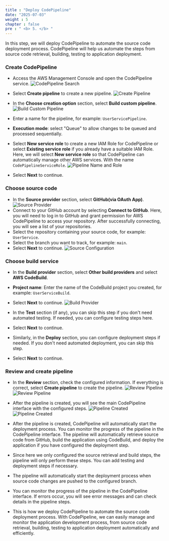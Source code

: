 ```yaml
---
title : "Deploy CodePipeline"
date: "2025-07-03" 
weight : 5 
chapter : false
pre : " <b> 5. </b> "
---
```


In this step, we will deploy CodePipeline to automate the source code deployment process. CodePipeline will help us automate the steps from source code retrieval, building, testing to application deployment.

### Create CodePipeline


- Access the AWS Management Console and open the CodePipeline service.
![CodePipeline Search](CodePipelineSearch.png)
- Select **Create pipeline** to create a new pipeline.
![Create Pipeline](CreatePipeline.png)

- In the **Choose creation option** section, select **Build custom pipeline**.
![Build Custom Pipeline](BuildCustomPipeline.png)
- Enter a name for the pipeline, for example: `UserServicePipeline`.
- **Execution mode**: select "Queue" to allow changes to be queued and processed sequentially.
- Select **New service role** to create a new IAM Role for CodePipeline or select **Existing service role** if you already have a suitable IAM Role.
Here, we will select **New service role** so that CodePipeline can automatically manage other AWS services. With the name `CodePipelineServiceRole`.
![Pipeline Name and Role](PipelineNameAndRole.png)
- Select **Next** to continue.

### Choose source code
- In the **Source provider** section, select **GitHub(via OAuth App)**.
![Source Provider](SourceProvider.png)
- Connect to your GitHub account by selecting **Connect to GitHub**. Here, you will need to log in to GitHub and grant permission for AWS CodePipeline to access your repository. After successfully connecting, you will see a list of your repositories.
- Select the repository containing your source code, for example: `UserService`. 
- Select the branch you want to track, for example: `main`.
- Select **Next** to continue.
![Source Configuration](SourceConfiguration.png)

### Choose build service
- In the **Build provider** section, select **Other build providers** and select **AWS CodeBuild**.
- **Project name**: Enter the name of the CodeBuild project you created, for example: `UserServiceBuild`.
- Select **Next** to continue.
![Build Provider](BuildProvider.png)

- In the **Test** section (if any), you can skip this step if you don't need automated testing. If needed, you can configure testing steps here.
- Select **Next** to continue.
- Similarly, in the **Deploy** section, you can configure deployment steps if needed. If you don't need automated deployment, you can skip this step.
- Select **Next** to continue.

### Review and create pipeline
- In the **Review** section, check the configured information. If everything is correct, select **Create pipeline** to create the pipeline.
![Review Pipeline](ReviewPipeline1.png)
![Review Pipeline](ReviewPipeline2.png)

- After the pipeline is created, you will see the main CodePipeline interface with the configured steps.
![Pipeline Created](PipelineCreated.png)
![Pipeline Created](PipelineCreated2.png)

- After the pipeline is created, CodePipeline will automatically start the deployment process. You can monitor the progress of the pipeline in the CodePipeline interface. The pipeline will automatically retrieve source code from GitHub, build the application using CodeBuild, and deploy the application if you have configured the deployment step.

- Since here we only configured the source retrieval and build steps, the pipeline will only perform these steps. You can add testing and deployment steps if necessary.

- The pipeline will automatically start the deployment process when source code changes are pushed to the configured branch.
- You can monitor the progress of the pipeline in the CodePipeline interface. If errors occur, you will see error messages and can check details in the pipeline steps.


- This is how we deploy CodePipeline to automate the source code deployment process. With CodePipeline, we can easily manage and monitor the application development process, from source code retrieval, building, testing to application deployment automatically and efficiently.